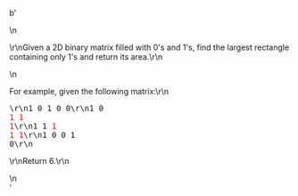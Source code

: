 b'<div class="question-description">\n<p><p>\r\nGiven a 2D binary matrix filled with 0\'s and 1\'s, find the largest rectangle containing only 1\'s and return its area.\r\n</p>\n<p>For example, given the following matrix:\r\n<pre>\r\n1 0 1 0 0\r\n1 0 <font color="red">1</font> <font color="red">1</font> <font color="red">1</font>\r\n1 1 <font color="red">1</font> <font color="red">1</font> <font color="red">1</font>\r\n1 0 0 1 0\r\n</pre>\r\nReturn 6.\r\n</p></p>\n</div>'